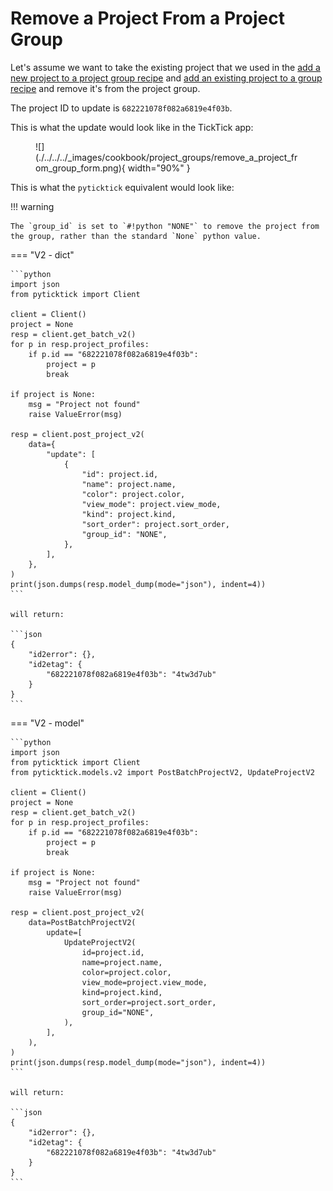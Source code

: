 # Remove a Project From a Project Group

Let's assume we want to take the existing project that we used in the [add a new project to a project group recipe](add_a_new_project_to_a_project_group.md) and [add an existing project to a group recipe](add_an_existing_project_to_a_project_group.md) and remove it's from the project group.

The project ID to update is `682221078f082a6819e4f03b`.

This is what the update would look like in the TickTick app:

<figure markdown="span">
    ![](./../../../_images/cookbook/project_groups/remove_a_project_from_group_form.png){ width="90%" }
</figure>

This is what the `pyticktick` equivalent would look like:

!!! warning

    The `group_id` is set to `#!python "NONE"` to remove the project from the group, rather than the standard `None` python value.

=== "V2 - dict"

    ```python
    import json
    from pyticktick import Client

    client = Client()
    project = None
    resp = client.get_batch_v2()
    for p in resp.project_profiles:
        if p.id == "682221078f082a6819e4f03b":
            project = p
            break

    if project is None:
        msg = "Project not found"
        raise ValueError(msg)

    resp = client.post_project_v2(
        data={
            "update": [
                {
                    "id": project.id,
                    "name": project.name,
                    "color": project.color,
                    "view_mode": project.view_mode,
                    "kind": project.kind,
                    "sort_order": project.sort_order,
                    "group_id": "NONE",
                },
            ],
        },
    )
    print(json.dumps(resp.model_dump(mode="json"), indent=4))
    ```

    will return:

    ```json
    {
        "id2error": {},
        "id2etag": {
            "682221078f082a6819e4f03b": "4tw3d7ub"
        }
    }
    ```

=== "V2 - model"

    ```python
    import json
    from pyticktick import Client
    from pyticktick.models.v2 import PostBatchProjectV2, UpdateProjectV2

    client = Client()
    project = None
    resp = client.get_batch_v2()
    for p in resp.project_profiles:
        if p.id == "682221078f082a6819e4f03b":
            project = p
            break

    if project is None:
        msg = "Project not found"
        raise ValueError(msg)

    resp = client.post_project_v2(
        data=PostBatchProjectV2(
            update=[
                UpdateProjectV2(
                    id=project.id,
                    name=project.name,
                    color=project.color,
                    view_mode=project.view_mode,
                    kind=project.kind,
                    sort_order=project.sort_order,
                    group_id="NONE",
                ),
            ],
        ),
    )
    print(json.dumps(resp.model_dump(mode="json"), indent=4))
    ```

    will return:

    ```json
    {
        "id2error": {},
        "id2etag": {
            "682221078f082a6819e4f03b": "4tw3d7ub"
        }
    }
    ```
